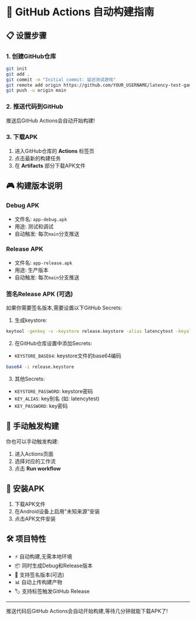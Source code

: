 # 🚀 GitHub Actions 自动构建指南

## 📋 设置步骤

### 1. 创建GitHub仓库
```bash
git init
git add .
git commit -m "Initial commit: 延迟测试游戏"
git remote add origin https://github.com/YOUR_USERNAME/latency-test-game.git
git push -u origin main
```

### 2. 推送代码到GitHub
推送后GitHub Actions会自动开始构建!

### 3. 下载APK
1. 进入GitHub仓库的 **Actions** 标签页
2. 点击最新的构建任务
3. 在 **Artifacts** 部分下载APK文件

## 🎮 构建版本说明

### Debug APK
- 文件名: `app-debug.apk`
- 用途: 测试和调试
- 自动触发: 每次`main`分支推送

### Release APK
- 文件名: `app-release.apk`
- 用途: 生产版本
- 自动触发: 每次`main`分支推送

### 签名Release APK (可选)
如果你需要签名版本,需要设置以下GitHub Secrets:

1. 生成keystore:
```bash
keytool -genkey -v -keystore release.keystore -alias latencytest -keyalg RSA -keysize 2048 -validity 10000
```

2. 在GitHub仓库设置中添加Secrets:
- `KEYSTORE_BASE64`: keystore文件的base64编码
```bash
base64 -i release.keystore
```

3. 其他Secrets:
- `KEYSTORE_PASSWORD`: keystore密码
- `KEY_ALIAS`: key别名 (如: latencytest)
- `KEY_PASSWORD`: key密码

## 🔄 手动触发构建
你也可以手动触发构建:
1. 进入Actions页面
2. 选择对应的工作流
3. 点击 **Run workflow**

## 📱 安装APK
1. 下载APK文件
2. 在Android设备上启用"未知来源"安装
3. 点击APK文件安装

## 🛠 项目特性
- ⚡ 自动构建,无需本地环境
- 📦 同时生成Debug和Release版本
- 🔄 支持签名版本(可选)
- 📊 自动上传构建产物
- 🏷 支持标签触发GitHub Release

---

推送代码后GitHub Actions会自动开始构建,等待几分钟就能下载APK了!
